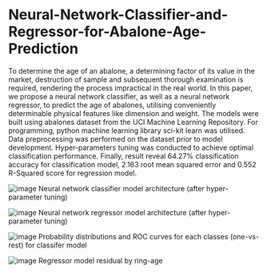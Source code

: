 # Neural-Network-Classifier-and-Regressor-for-Abalone-Age-Prediction

To determine the age of an abalone, a determining factor of its value in the market, destruction of sample and subsequent thorough examination is required, rendering the process impractical in the real world. In this paper, we propose a neural network classifier, as well as a neural network regressor, to predict the age of abalones, utilising conveniently determinable physical features like dimension and weight. The models were built using abalones dataset from the UCI Machine Learning Repository. For programming, python machine learning library sci-kit learn was utilised. Data preprocessing was performed on the dataset prior to model development. Hyper-parameters tuning was conducted to achieve optimal classification performance. Finally, result reveal 64.27% classification accuracy for classification model, 2.163 root mean squared error and 0.552 R-Squared score for regression model.

![image](https://github.com/user-attachments/assets/96db2b8a-2fa3-41f8-8c57-5f8470884f78)
Neural network classifier model architecture (after hyper-parameter tuning)

![image](https://github.com/user-attachments/assets/a8555346-c8f2-4989-a0b9-b9629ab836c0)
Neural network regressor model architecture (after hyper-parameter tuning)

![image](https://github.com/user-attachments/assets/e30e9978-86da-4064-87c9-880d83d0bf1f)
Probability distributions and ROC curves for each classes (one-vs-rest) for classifer model

![image](https://github.com/user-attachments/assets/66478a76-be1e-4e4d-9cc6-765961f050ca)
Regressor model residual by ring-age

